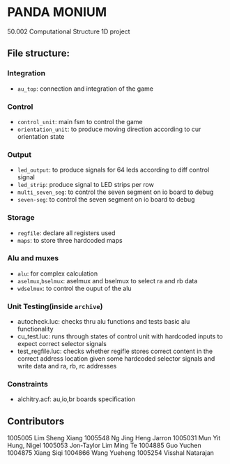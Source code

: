 # PANDA MONIUM
50.002 Computational Structure 1D project

## File structure:

### Integration
- `au_top`: connection and integration of the game

### Control
- `control_unit`: main fsm to control the game
- `orientation_unit`: to produce moving direction according to cur orientation state

### Output
- `led_output`: to produce signals for 64 leds according to diff control signal
- `led_strip`: produce signal to LED strips per row 
- `multi_seven_seg`: to control the seven segment on io board to debug
- `seven-seg`: to control the seven segment on io board to debug

### Storage
- `regfile`: declare all registers used
- `maps`: to store three hardcoded maps

### Alu and muxes
- `alu`: for complex calculation
- `aselmux`,`bselmux`: aselmux and bselmux to select ra and rb data
- `wdselmux`: to control the ouput of the alu 

### Unit Testing(inside `archive`)
- autocheck.luc: checks thru alu functions and tests basic alu functionality
- cu_test.luc: runs through states of control unit with hardcoded inputs to expect correct selector signals
- test_regfile.luc: checks whether regifle stores correct content in the correct address location given some hardcoded selector signals and write data and ra, rb, rc addresses

### Constraints
- alchitry.acf: au,io,br boards specification

## Contributors
1005005 Lim Sheng Xiang
1005548 Ng Jing Heng Jarron
1005031 Mun Yit Hung, Nigel
1005053 Jon-Taylor Lim Ming Te
1004885 Guo Yuchen
1004875 Xiang Siqi
1004866 Wang Yueheng
1005254 Visshal Natarajan
